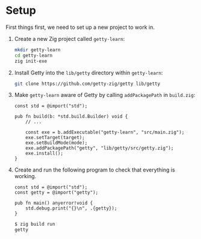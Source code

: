 # Setup

First things first, we need to set up a new project to work in.

1. Create a new Zig project called `getty-learn`:

    ```sh title="Shell session"
    mkdir getty-learn
    cd getty-learn
    zig init-exe
    ```

2. Install Getty into the `lib/getty` directory within `getty-learn`:

    ```sh title="Shell session"
    git clone https://github.com/getty-zig/getty lib/getty
    ```

3. Make `getty-learn` aware of Getty by calling `addPackagePath` in `build.zig`:

    ```zig title="<code>build.zig</code>" hl_lines="9"
    const std = @import("std");

    pub fn build(b: *std.build.Builder) void {
        // ...

        const exe = b.addExecutable("getty-learn", "src/main.zig");
        exe.setTarget(target);
        exe.setBuildMode(mode);
        exe.addPackagePath("getty", "lib/getty/src/getty.zig");
        exe.install();
    }
    ```

4. Create and run the following program to check that everything is working.

    ```zig title="<code>src/main.zig</code>"
    const std = @import("std");
    const getty = @import("getty");

    pub fn main() anyerror!void {
        std.debug.print("{}\n", .{getty});
    }
    ```

    ```sh title="Shell session"
    $ zig build run
    getty
    ```
